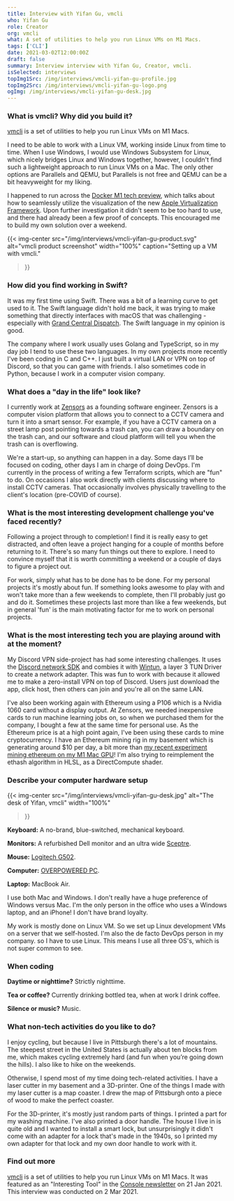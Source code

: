 ```yaml
---
title: Interview with Yifan Gu, vmcli
who: Yifan Gu
role: Creator
org: vmcli
what: A set of utilities to help you run Linux VMs on M1 Macs.
tags: ['CLI']
date: 2021-03-02T12:00:00Z
draft: false
summary: Interview interview with Yifan Gu, Creator, vmcli.
isSelected: interviews
topImg1Src: /img/interviews/vmcli-yifan-gu-profile.jpg
topImg2Src: /img/interviews/vmcli-yifan-gu-logo.png
ogImg: /img/interviews/vmcli-yifan-gu-desk.jpg
---
```


### What is vmcli? Why did you build it?

[vmcli](https://github.com/gyf304/vmcli) is a set of utilities to help you run
Linux VMs on M1 Macs.

I need to be able to work with a Linux VM, working inside Linux from time to
time. When I use Windows, I would use Windows Subsystem for Linux, which nicely
bridges Linux and Windows together, however, I couldn't find such a lightweight
approach to run Linux VMs on a Mac. The only other options are Parallels and
QEMU, but Parallels is not free and QEMU can be a bit heavyweight for my
liking.

I happened to run across the [Docker M1 tech
preview](https://www.docker.com/blog/download-and-try-the-tech-preview-of-docker-desktop-for-m1/),
which talks about how to seamlessly utilize the visualization of the new [Apple
Virtualization
Framework](https://developer.apple.com/documentation/virtualization). Upon
further investigation it didn't seem to be too hard to use, and there had
already been a few proof of concepts. This encouraged me to build my own
solution over a weekend.

{{< img-center
src="/img/interviews/vmcli-yifan-gu-product.svg"
alt="vmcli product screenshot"
width="100%"
caption="Setting up a VM with vmcli."
>}}

### How did you find working in Swift?

It was my first time using Swift. There was a bit of a learning curve to get
used to it. The Swift language didn't hold me back, it was trying to make
something that directly interfaces with macOS that was challenging - especially
with [Grand Central
Dispatch](https://en.wikipedia.org/wiki/Grand_Central_Dispatch). The Swift
language in my opinion is good.

The company where I work usually uses Golang and TypeScript, so in my day job I
tend to use these two languages. In my own projects more recently I've been
coding in C and C++. I just built a virtual LAN or VPN on top of Discord, so
that you can game with friends. I also sometimes code in Python, because I work
in a computer vision company.

### What does a "day in the life" look like?

I currently work at [Zensors](https://www.zensors.com/) as a founding software
engineer. Zensors is a computer vision platform that allows you to connect to a
CCTV camera and turn it into a smart sensor. For example, if you have a CCTV
camera on a street lamp post pointing towards a trash can, you can draw a
boundary on the trash can, and our software and cloud platform will tell you
when the trash can is overflowing.

We're a start-up, so anything can happen in a day. Some days I’ll be focused on
coding, other days I am in charge of doing DevOps. I'm currently in the process
of writing a few Terraform scripts, which are "fun" to do. On occasions I also
work directly with clients discussing where to install CCTV cameras. That
occasionally involves physically travelling to the client's location (pre-COVID
of course).

### What is the most interesting development challenge you've faced recently?

Following a project through to completion! I find it is really easy to get
distracted, and often leave a project hanging for a couple of months before
returning to it. There's so many fun things out there to explore. I need to
convince myself that it is worth committing a weekend or a couple of days to
figure a project out.

For work, simply what has to be done has to be done. For my personal projects
it's mostly about fun. If something looks awesome to play with and won't take
more than a few weekends to complete, then I'll probably just go and do it.
Sometimes these projects last more than like a few weekends, but in general
'fun' is the main motivating factor for me to work on personal projects.

### What is the most interesting tech you are playing around with at the moment?

My Discord VPN side-project has had some interesting challenges. It uses the
[Discord network SDK](https://discord.com/developers/docs/game-sdk/networking)
and combies it with [Wintun](https://www.wintun.net/), a layer 3 TUN Driver to
create a network adapter. This was fun to work with because it allowed me to
make a zero-install VPN on top of Discord. Users just download the app, click
host, then others can join and you're all on the same LAN.

I've also been working again with Ethereum using a P106 which is a Nvidia 1060
card without a display output. At Zensors, we needed inexpensive cards to run
machine learning jobs on, so when we purchased them for the company, I bought a
few at the same time for personal use. As the Ethereum price is at a high point
again, I've been using these cards to mine cryptocurrency. I have an Ethereum
mining rig in my basement which is generating around $10 per day, a bit more
than [my recent experiment mining ethereum on my M1 Mac
GPU](https://blog.yifangu.com/2021/02/26/mining-ethereum-on-a-m1-mac-gpu/)! I'm
also trying to reimplement the ethash algorithm in HLSL, as a DirectCompute
shader.

### Describe your computer hardware setup

{{< img-center
src="/img/interviews/vmcli-yifan-gu-desk.jpg"
alt="The desk of Yifan, vmcli"
width="100%"
>}}

**Keyboard:** A no-brand, blue-switched, mechanical keyboard.

**Monitors:** A refurbished Dell monitor and an ultra wide
[Sceptre](https://www.amazon.com/Monitors-Sceptre-Computers-Accessories/s?rh=n%3A1292115011%2Cp_89%3ASceptre).

**Mouse:** [Logitech
G502](https://www.logitechg.com/en-gb/products/gaming-mice/g502-hero-gaming-mouse.html).

**Computer:** [OVERPOWERED PC](https://www.walmart.com/ip/66JOIO7GH9ZB).

**Laptop:** MacBook Air.

I use both Mac and Windows. I don't really have a huge preference of Windows
versus Mac. I'm the only person in the office who uses a Windows laptop, and an
iPhone! I don't have brand loyalty.

My work is mostly done on Linux VM. So we set up Linux development VMs on a
server that we self-hosted. I'm also the de facto DevOps person in my company.
so I have to use Linux. This means I use all three OS's, which is not super
common to see.

### When coding

**Daytime or nighttime?** Strictly nighttime.

**Tea or coffee?** Currently drinking bottled tea, when at work I drink coffee.

**Silence or music?** Music.

### What non-tech activities do you like to do?

I enjoy cycling, but because I live in Pittsburgh there's a lot of mountains.
The steepest street in the United States is actually about ten blocks from me,
which makes cycling extremely hard (and fun when you’re going down the hills).
I also like to hike on the weekends.

Otherwise, I spend most of my time doing tech-related activities. I have a
laser cutter in my basement and a 3D-printer. One of the things I made with my
laser cutter is a map coaster. I drew the map of Pittsburgh onto a piece of
wood to make the perfect coaster.

For the 3D-printer, it's mostly just random parts of things. I printed a part
for my washing machine. I've also printed a door handle. The house I live in is
quite old and I wanted to install a smart lock, but unsurprisingly it
didn't come with an adapter for a lock that's made in the 1940s, so I
printed my own adapter for that lock and my own door handle to work with it.

### Find out more

[vmcli](https://github.com/gyf304/vmcli) is a set of utilities to help you run
Linux VMs on M1 Macs. It was featured as an "Interesting Tool" in the [Console
newsletter](https://console.dev) on 21 Jan 2021. This interview was conducted
on 2 Mar 2021.
